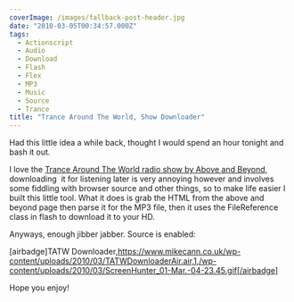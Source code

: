 ```yaml
---
coverImage: /images/fallback-post-header.jpg
date: "2010-03-05T00:34:57.000Z"
tags:
  - Actionscript
  - Audio
  - Download
  - Flash
  - Flex
  - MP3
  - Music
  - Source
  - Trance
title: "Trance Around The World, Show Downloader"
---
```


Had this little idea a while back, thought I would spend an hour tonight and bash it out.

<!-- more -->

I love the [Trance Around The World radio show by Above and Beyond](https://www.trancearoundtheworld.com/), downloading  it for listening later is very annoying however and involves some fiddling with browser source and other things, so to make life easier I built this little tool. What it does is grab the HTML from the above and beyond page then parse it for the MP3 file, then it uses the FileReference class in flash to download it to your HD.

Anyways, enough jibber jabber. Source is enabled:

[airbadge]TATW Downloader,https://www.mikecann.co.uk/wp-content/uploads/2010/03/TATWDownloaderAir.air,1,/wp-content/uploads/2010/03/ScreenHunter_01-Mar.-04-23.45.gif[/airbadge]

Hope you enjoy!

